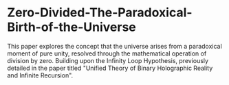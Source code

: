 # Zero-Divided-The-Paradoxical-Birth-of-the-Universe
This paper explores the concept that the universe arises from a paradoxical moment of pure unity, resolved through the mathematical operation of division by zero. Building upon the Infinity Loop Hypothesis, previously detailed in the paper titled "Unified Theory of Binary Holographic Reality and Infinite Recursion".

